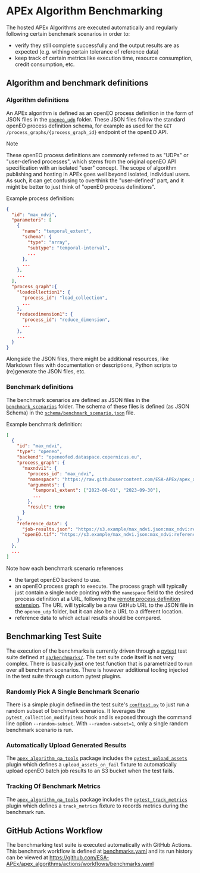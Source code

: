 
# APEx Algorithm Benchmarking

The hosted APEx Algorithms are executed automatically and regularly
following certain benchmark scenarios in order to:

- verify they still complete successfully
  and the output results are as expected (e.g. withing certain tolerance of reference data)
- keep track of certain metrics like execution time,
  resource consumption, credit consumption, etc.

## Algorithm and benchmark definitions

### Algorithm definitions

An APEx algorithm is defined as an openEO process definition
in the form of JSON files in the [`openeo_udp`](../openeo_udp/) folder.
These JSON files follow the standard openEO process definition schema,
for example as used for the `GET /process_graphs/{process_graph_id}` endpoint of the openEO API.

> [!NOTE]
> These openEO process definitions are commonly referred to
> as "UDPs" or "user-defined processes",
> which stems from the original openEO API specification
> with an isolated "user" concept.
> The scope of algorithm publishing and hosting in APEx
> goes well beyond isolated, individual users.
> As such, it can get confusing to overthink the "user-defined" part,
> and it might be better to just think of "openEO process definitions".


Example process definition:

```json
{
  "id": "max_ndvi",
  "parameters": [
    {
      "name": "temporal_extent",
      "schema": {
        "type": "array",
        "subtype": "temporal-interval",
        ...
      },
      ...
    },
    ...
  ],
  "process_graph":{
    "loadcollection1": {
      "process_id": "load_collection",
      ...
    },
    "reducedimension1": {
      "process_id": "reduce_dimension",
      ...
    },
    ...
  }
}
```

Alongside the JSON files, there might be additional resources,
like Markdown files with documentation or descriptions,
Python scripts to (re)generate the JSON files, etc.

### Benchmark definitions

The benchmark scenarios are defined as JSON files
in the [`benchmark_scenarios`](../benchmark_scenarios/) folder.
The schema of these files is defined (as JSON Schema)
in the [`schema/benchmark_scenario.json`](../schemas/benchmark_scenario.json) file.

Example benchmark definition:

```json
[
  {
    "id": "max_ndvi",
    "type": "openeo",
    "backend": "openeofed.dataspace.copernicus.eu",
    "process_graph": {
      "maxndvi1": {
        "process_id": "max_ndvi",
        "namespace": "https://raw.githubusercontent.com/ESA-APEx/apex_algorithms/f99f351d74d291d628e3aaa07fd078527a0cb631/openeo_udp/examples/max_ndvi/max_ndvi.json",
        "arguments": {
          "temporal_extent": ["2023-08-01", "2023-09-30"],
          ...
        },
        "result": true
      }
    },
    "reference_data": {
      "job-results.json": "https://s3.example/max_ndvi.json:max_ndvi:reference:job-results.json",
      "openEO.tif": "https://s3.example/max_ndvi.json:max_ndvi:reference:openEO.tif"
    }
  },
  ...
]
```

Note how each benchmark scenario references
- the target openEO backend to use.
- an openEO process graph to execute.
  The process graph will typically just contain a single node
  pointing with the `namespace` field to the desired process definition
  at a URL, following the [remote process definition extension](https://github.com/Open-EO/openeo-api/tree/draft/extensions/remote-process-definition).
  The URL will typically be a raw GitHub URL to the JSON file in the `openeo_udp` folder, but it can also be a URL to a different location.
- reference data to which actual results should be compared.

## Benchmarking Test Suite

The execution of the benchmarks is currently driven through
a [pytest](https://pytest.org/) test suite
defined at [`qa/benchmarks/`](../qa/benchmarks/).
The test suite code itself is not very complex.
There is basically just one test function that is parametrized
to run over all benchmark scenarios.
There is however additional tooling injected in the test suite
through custom pytest plugins.

### Randomly Pick A Single Benchmark Scenario

There is a simple plugin defined in the test suite's [`conftest.py`](../qa/benchmarks/tests/conftest.py)
to just run a random subset of benchmark scenarios.
It leverages the `pytest_collection_modifyitems` hook and is exposed
through the command line option `--random-subset`.
With `--random-subset=1`, only a single random benchmark scenario is run.

### Automatically Upload Generated Results

The [`apex_algorithm_qa_tools`](../qa/tools/apex_algorithm_qa_tools/) package includes the
[`pytest_upload_assets`](../qa/tools/apex_algorithm_qa_tools/pytest_upload_assets.py) plugin
which defines a `upload_assets_on_fail` fixture to automatically upload
openEO batch job results to an S3 bucket when the test fails.

### Tracking Of Benchmark Metrics

The [`apex_algorithm_qa_tools`](../qa/tools/apex_algorithm_qa_tools/) package includes the
[`pytest_track_metrics`](../qa/tools/apex_algorithm_qa_tools/pytest_track_metrics.py) plugin
which defines a `track_metrics` fixture to records metrics during the benchmark run.

## GitHub Actions Workflow

The benchmarking test suite is executed automatically with GitHub Actions.
This benchmark workflow is defined at [benchmarks.yaml](../.github/workflows/benchmarks.yaml)
and its run history can be viewed at https://github.com/ESA-APEx/apex_algorithms/actions/workflows/benchmarks.yaml
